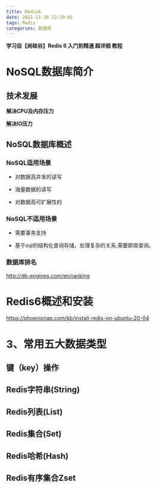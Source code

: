 ```yaml
---
title: Redis6
date: 2021-11-18 22:19:01
tags: Redis
categories: 数据库
---
```


**学习自【尚硅谷】Redis 6 入门到精通 超详细 教程**

# NoSQL数据库简介

## 技术发展

**解决CPU及内存压力**

**解决IO压力**

## NoSQL数据库概述

### **NoSQL适用场景** 

-  对数据高并发的读写

- 海量数据的读写

- 对数据高可扩展性的

###  **NoSQL不适用场景**

- 需要事务支持

- 基于sql的结构化查询存储，处理复杂的关系,需要即席查询。

### 数据库排名
http://db-engines.com/en/ranking

# Redis6概述和安装
https://phoenixnap.com/kb/install-redis-on-ubuntu-20-04

# 3、常用五大数据类型

## 键（key）操作

## Redis字符串(String)

## Redis列表(List)

## Redis集合(Set)

## Redis哈希(Hash)

## Redis有序集合Zset